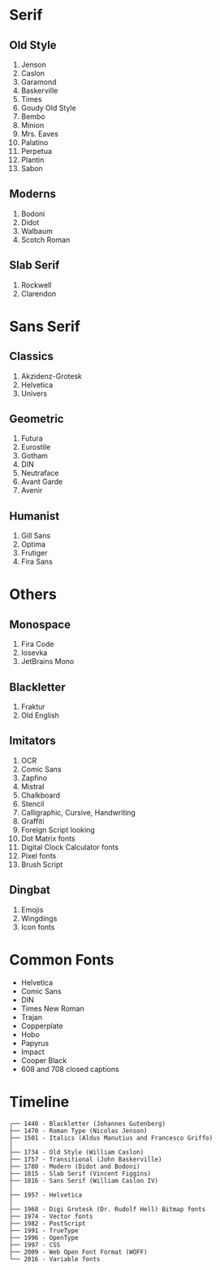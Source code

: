 # Serif

## Old Style
1. Jenson
2. Caslon
3. Garamond
4. Baskerville
5. Times
6. Goudy Old Style 
7. Bembo
8. Minion
9. Mrs. Eaves
10. Palatino
11. Perpetua 
12. Plantin
13. Sabon

## Moderns
1. Bodoni
2. Didot
3. Walbaum
4. Scotch Roman

## Slab Serif
1. Rockwell
2. Clarendon


# Sans Serif

## Classics 
1. Akzidenz-Grotesk
2. Helvetica
3. Univers 

## Geometric
1. Futura
2. Eurostile
3. Gotham
4. DIN
5. Neutraface
6. Avant Garde
7. Avenir

## Humanist
1. Gill Sans
2. Optima
3. Frutiger
4. Fira Sans


# Others

## Monospace
1. Fira Code
2. Iosevka
3. JetBrains Mono

## Blackletter
1. Fraktur
2. Old English

## Imitators
1. OCR
2. Comic Sans
3. Zapfino
4. Mistral
5. Chalkboard
6. Stencil
7. Calligraphic, Cursive, Handwriting 
8. Graffiti
9. Foreign Script looking
10. Dot Matrix fonts
11. Digital Clock Calculator fonts
12. Pixel fonts
13. Brush Script 

## Dingbat
1. Emojis 
2. Wingdings
3. Icon fonts


# Common Fonts
- Helvetica
- Comic Sans
- DIN
- Times New Roman
- Trajan
- Copperplate
- Hobo
- Papyrus
- Impact
- Cooper Black
- 608 and 708 closed captions


# Timeline
```
┌── 1440 - Blackletter (Johannes Gutenberg)
├── 1470 - Roman Type (Nicolas Jenson)
├── 1501 - Italics (Aldus Manutius and Francesco Griffo)
│
├── 1734 - Old Style (William Caslon)
├── 1757 - Transitional (John Baskerville)
├── 1780 - Modern (Didot and Bodoni)
├── 1815 - Slab Serif (Vincent Figgins)
├── 1816 - Sans Serif (William Caslon IV)
│
├── 1957 - Helvetica
│
├── 1968 - Digi Grotesk (Dr. Rudolf Hell) Bitmap fonts 
├── 1974 - Vector fonts
├── 1982 - PostScript
├── 1991 - TrueType
├── 1996 - OpenType
├── 1997 - CSS
├── 2009 - Web Open Font Format (WOFF)
└── 2016 - Variable fonts
```
